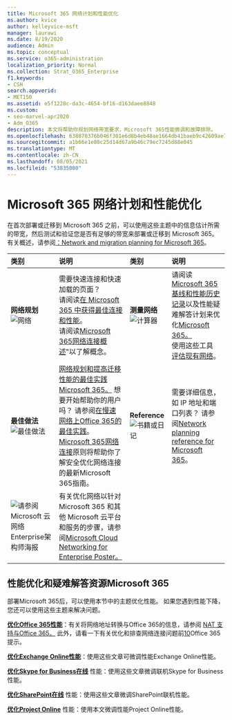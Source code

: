 ```yaml
---
title: Microsoft 365 网络计划和性能优化
ms.author: kvice
author: kelleyvice-msft
manager: laurawi
ms.date: 8/19/2020
audience: Admin
ms.topic: conceptual
ms.service: o365-administration
localization_priority: Normal
ms.collection: Strat_O365_Enterprise
f1.keywords:
- CSH
search.appverid:
- MET150
ms.assetid: e5f1228c-da3c-4654-bf16-d163daee8848
ms.custom:
- seo-marvel-apr2020
- Adm_O365
description: 本文将帮助你规划网络带宽要求，Microsoft 365性能微调和故障排除。
ms.openlocfilehash: 638870376b046f301e6d8b4eb48ae1664db41baeb9c42609ae7d866e606ade13
ms.sourcegitcommit: a1b66e1e80c25d14d67a9b46c79ec7245d88e045
ms.translationtype: MT
ms.contentlocale: zh-CN
ms.lasthandoff: 08/05/2021
ms.locfileid: "53835080"
---
```

# <a name="network-planning-and-performance-tuning-for-microsoft-365"></a>Microsoft 365 网络计划和性能优化
在首次部署或迁移到 Microsoft 365 之前，可以使用这些主题中的信息估计所需的带宽，然后测试和验证您是否有足够的带宽来部署或迁移到 Microsoft 365。 有关概述，请参阅[：Network and migration planning for Microsoft 365](network-and-migration-planning.md)。
  
|类别 |说明 |类别 |说明 |
|:-----|:-----|:-----|:-----|
|**网络规划** <br/> ![网络](../media/5e9dcd06-601b-4b28-88dc-f524e7548794.png)           <br/> |需要快速连接和快速加载的页面？  <br/> 请阅读[在 Microsoft 365 中获得最佳连接和性能](https://aka.ms/o365perfprinciples)。<br/>请阅读[Microsoft 365网络连接概述](microsoft-365-networking-overview.md)"以了解概念。<br/> |**测量网络** <br/> ![计算器](../media/d690a132-4884-40eb-a918-526bb3dff3cc.png)           <br/> |请阅读[Microsoft 365基线和性能历史记录](performance-tuning-using-baselines-and-history.md)以及性能疑难解答计划来优化[Microsoft 365。](performance-troubleshooting-plan.md)  <br/> 使用这些工具 [评估现有网络](network-and-migration-planning.md#calculators)。  <br/> |
|**最佳做法** <br/> ![最佳做法](../media/2a659a5c-1007-47d3-a6c6-a19e018ab29b.png)           <br/> |[网络规划和提高迁移性能的最佳实践Microsoft 365。](network-and-migration-planning.md#BestPractices) 想要开始帮助你的用户吗？ 请参阅[在慢速网络上Office 365的最佳实践](https://support.office.com/article/fd16c8d2-4799-4c39-8fd7-045f06640166)。  <br/> [Microsoft 365网络连接](./microsoft-365-network-connectivity-principles.md)原则将帮助你了解安全优化网络连接的最新Microsoft 365指南。  <br/> |**Reference** <br/> ![书籍或日记](../media/56dff3c1-f605-48d8-811f-7d13ce639ecd.png)           <br/> |需要详细信息，如 IP 地址和端口列表？ 请参阅[Network planning reference for Microsoft 365](network-and-migration-planning.md#NetReference)。  <br/> |
|![请参阅 Microsoft 云网络Enterprise架构师海报](../media/3094be9f-2407-4fa5-896d-aa66ef7b9bb9.png)           <br/> |有关优化网络以针对 Microsoft 365 和其他 Microsoft 云平台和服务的步骤，请参阅[Microsoft Cloud Networking for Enterprise Poster。](../solutions/cloud-architecture-models.md)  <br/> |
   
## <a name="performance-tuning-and-troubleshooting-resources-for-microsoft-365"></a>性能优化和疑难解答资源Microsoft 365
<a name="apptuning"> </a>

部署Microsoft 365后，可以使用本节中的主题优化性能。 如果您遇到性能下降，您还可以使用这些主题来解决问题。
  
 **[优化Office 365性能](tune-microsoft-365-performance.md)**：有关将网络地址转换与Office 365的信息，请参阅 [NAT 支持与Office 365。](nat-support-with-microsoft-365.md) 此外，请看一下有关优化和排查网络连接问题前[10](/archive/blogs/onthewire/top-10-tips-for-optimising-troubleshooting-your-office-365-network-connectivity)Office 365提示。 
  
 **[优化Exchange Online性能](tune-exchange-online-performance.md)**：使用这些文章可微调性能Exchange Online性能。 
  
 **[优化Skype for Business在线](tune-skype-for-business-online-performance.md)** 性能：使用这些文章微调联机Skype for Business性能。 
  
 **[优化SharePoint在线](tune-sharepoint-online-performance.md)** 性能：使用这些文章微调SharePoint联机性能。 
  
 **[优化Project Online](https://support.office.com/article/12ba0ebd-c616-42e5-b9b6-cad570e8409c)** 性能：使用本文微调性能Project Online性能。